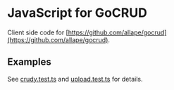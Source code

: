 # JavaScript for GoCRUD

Client side code for [https://github.com/allape/gocrud](https://github.com/allape/gocrud).

## Examples

See [crudy.test.ts](tests/crudy.test.ts) and [upload.test.ts](tests/upload.test.ts) for details.
